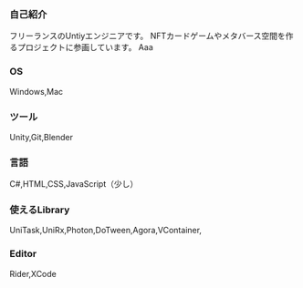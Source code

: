 ### 自己紹介
フリーランスのUntiyエンジニアです。
NFTカードゲームやメタバース空間を作るプロジェクトに参画しています。
Aaa

### OS
Windows,Mac

### ツール
Unity,Git,Blender

### 言語
C#,HTML,CSS,JavaScript（少し）

### 使えるLibrary
UniTask,UniRx,Photon,DoTween,Agora,VContainer,

### Editor
Rider,XCode


<!--
**KuroishiTomoki/KuroishiTomoki** is a ✨ _special_ ✨ repository because its `README.md` (this file) appears on your GitHub profile.

Here are some ideas to get you started:

- 🔭 I’m currently working on ...
- 🌱 I’m currently learning ...
- 👯 I’m looking to collaborate on ...
- 🤔 I’m looking for help with ...
- 💬 Ask me about ...
- 📫 How to reach me: ...
- 😄 Pronouns: ...
- ⚡ Fun fact: ...
-->
